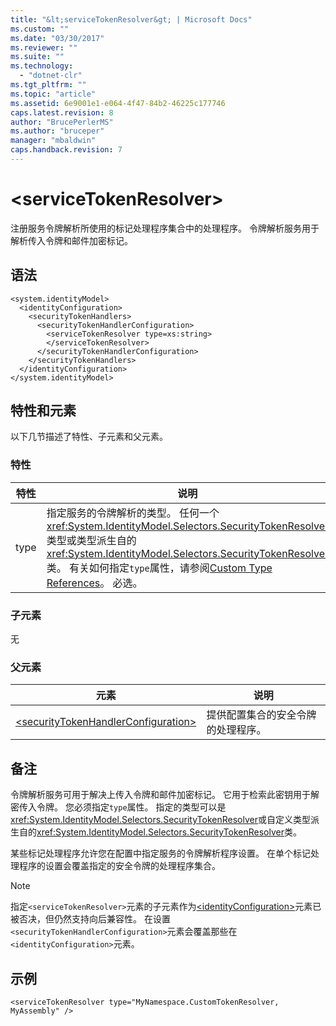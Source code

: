 ```yaml
---
title: "&lt;serviceTokenResolver&gt; | Microsoft Docs"
ms.custom: ""
ms.date: "03/30/2017"
ms.reviewer: ""
ms.suite: ""
ms.technology: 
  - "dotnet-clr"
ms.tgt_pltfrm: ""
ms.topic: "article"
ms.assetid: 6e9001e1-e064-4f47-84b2-46225c177746
caps.latest.revision: 8
author: "BrucePerlerMS"
ms.author: "bruceper"
manager: "mbaldwin"
caps.handback.revision: 7
---
```

# &lt;serviceTokenResolver&gt;
注册服务令牌解析所使用的标记处理程序集合中的处理程序。  令牌解析服务用于解析传入令牌和邮件加密标记。  
  
## 语法  
  
```  
<system.identityModel>  
  <identityConfiguration>  
    <securityTokenHandlers>  
      <securityTokenHandlerConfiguration>  
        <serviceTokenResolver type=xs:string>  
        </serviceTokenResolver>  
      </securityTokenHandlerConfiguration>  
    </securityTokenHandlers>  
  </identityConfiguration>  
</system.identityModel>  
```  
  
## 特性和元素  
 以下几节描述了特性、子元素和父元素。  
  
### 特性  
  
|特性|说明|  
|--------|--------|  
|type|指定服务的令牌解析的类型。  任何一个<xref:System.IdentityModel.Selectors.SecurityTokenResolver>类型或类型派生自的<xref:System.IdentityModel.Selectors.SecurityTokenResolver>类。  有关如何指定`type`属性，请参阅[Custom Type References](../../../../../docs/framework/configure-apps/file-schema/windows-workflow-foundation/index.md#BKMK_CustomTypeReferences)。  必选。|  
  
### 子元素  
 无  
  
### 父元素  
  
|元素|说明|  
|--------|--------|  
|[\<securityTokenHandlerConfiguration\>](../../../../../docs/framework/configure-apps/file-schema/windows-identity-foundation/securitytokenhandlerconfiguration.md)|提供配置集合的安全令牌的处理程序。|  
  
## 备注  
 令牌解析服务可用于解决上传入令牌和邮件加密标记。  它用于检索此密钥用于解密传入令牌。  您必须指定`type`属性。  指定的类型可以是<xref:System.IdentityModel.Selectors.SecurityTokenResolver>或自定义类型派生自的<xref:System.IdentityModel.Selectors.SecurityTokenResolver>类。  
  
 某些标记处理程序允许您在配置中指定服务的令牌解析程序设置。  在单个标记处理程序的设置会覆盖指定的安全令牌的处理程序集合。  
  
> [!NOTE]
>  指定`<serviceTokenResolver>`元素的子元素作为[\<identityConfiguration\>](../../../../../docs/framework/configure-apps/file-schema/windows-identity-foundation/identityconfiguration.md)元素已被否决，但仍然支持向后兼容性。  在设置`<securityTokenHandlerConfiguration>`元素会覆盖那些在`<identityConfiguration>`元素。  
  
## 示例  
  
```  
<serviceTokenResolver type="MyNamespace.CustomTokenResolver, MyAssembly" />  
```